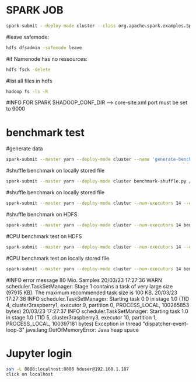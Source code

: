 # SPARK JOB

```bash
spark-submit --deploy-mode cluster --class org.apache.spark.examples.SparkPi $SPARK_HOME/examples/jars/spark-examples_2.11-2.4.5.jar 10
```


#leave safemode:
```bash
hdfs dfsadmin -safemode leave
```

#if Namenode has no ressources:
```bash
hdfs fsck -delete
```

#list all files in hdfs
```bash
hadoop fs -ls -R
```

#INFO FOR SPARK
$HADOOP_CONF_DIR --> core-site.xml port must be set to 9000

# benchmark test

#generate data
```bash
spark-submit --master yarn --deploy-mode cluster --name 'generate-benchmark-test-data' generate-data.py /opt/spark/examples/pyspark-benchmark/file -r 1000000 -p 1
```


#shuffle benchmark on locally stored file
```bash
spark-submit --master yarn --deploy-mode cluster benchmark-shuffle.py /opt/spark/examples/pyspark-benchmark/file -r 1 -n 'shuffle-benchmark'
```

#shuffle benchmark on locally stored file
```bash
spark-submit --master yarn --deploy-mode cluster --num-executors 14 --executor-cores 1 benchmark-shuffle.py /opt/spark/examples/pyspark-benchmark/file -r 1 -n 'shuffle-benchmark'
```

#shuffle benchmark on HDFS
```bash
spark-submit --master yarn --deploy-mode cluster --num-executors 14 benchmark-shuffle.py hdfs://192.168.1.187:9000/pyspark-benchmark/file
```

#CPU benchmark test on HDFS

```bash
spark-submit --master yarn --deploy-mode cluster --num-executors 14 --executor-cores 1 benchmark-cpu.py hdfs://192.168.1.187:9000/pyspark-benchmark/file -s 40000000 -p 4 -n 'cpu-benchmark'
```


#CPU benchmark test on locally stored file
```bash
spark-submit --master yarn --deploy-mode cluster --num-executors 14 benchmark-cpu.py /opt/spark/examples/pyspark-benchmark/file -s 40000000 -p 4 -n 'cpu-benchmark'
```


#INFO error message 80 Mio. Samples
20/03/23 17:27:36 WARN scheduler.TaskSetManager: Stage 1 contains a task of very large size (97915 KB). The maximum recommended task size is 100 KB.
20/03/23 17:27:36 INFO scheduler.TaskSetManager: Starting task 0.0 in stage 1.0 (TID 4, cluster3raspberry1, executor 9, partition 0, PROCESS_LOCAL, 100265853 bytes)
20/03/23 17:27:37 INFO scheduler.TaskSetManager: Starting task 1.0 in stage 1.0 (TID 5, cluster3raspberry3, executor 10, partition 1, PROCESS_LOCAL, 100397181 bytes)
Exception in thread "dispatcher-event-loop-3" java.lang.OutOfMemoryError: Java heap space


# Jupyter login 
```bash
ssh -L 8888:localhost:8888 hduser@192.168.1.187
click on localhost
```


```bash

```
